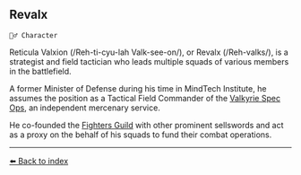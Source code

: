 ## Revalx

`🧙‍♂️ Character`

Reticula Valxion (/Reh-ti-cyu-lah Valk-see-on/), or Revalx (/Reh-valks/), is a strategist and field tactician who leads multiple squads of various members in the battlefield. 

A former Minister of Defense during his time in MindTech Institute, he assumes the position as a Tactical Field Commander of the [Valkyrie Spec Ops](../refs/valkyrie_specops.md), an independent mercenary service.

He co-founded the [Fighters Guild](../refs/fighters_guild.md) with other prominent sellswords and act as a proxy on the behalf of his squads to fund their combat operations.



----------
[⬅️ Back to index](../refs/#9ff1_s)